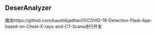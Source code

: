 ## DeserAnalyzer
魔改https://github.com/kaushikjadhav01/COVID-19-Detection-Flask-App-based-on-Chest-X-rays-and-CT-Scans进行开发